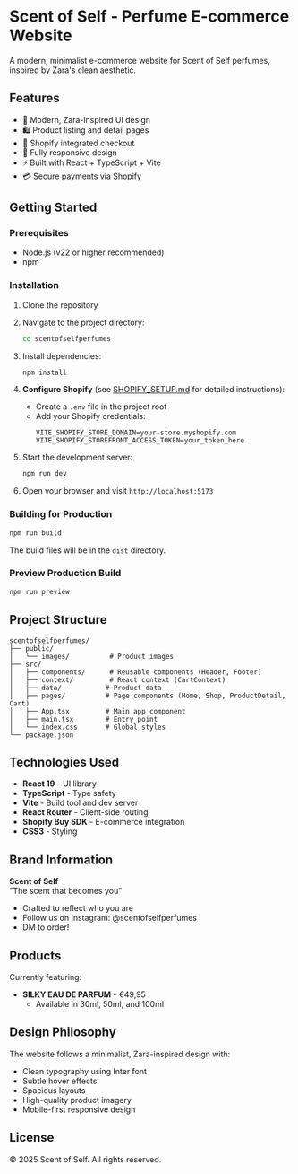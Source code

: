 # Scent of Self - Perfume E-commerce Website

A modern, minimalist e-commerce website for Scent of Self perfumes, inspired by Zara's clean aesthetic.

## Features

- 🎨 Modern, Zara-inspired UI design
- 🛍️ Product listing and detail pages
- 🛒 Shopify integrated checkout
- 📱 Fully responsive design
- ⚡ Built with React + TypeScript + Vite
- 💳 Secure payments via Shopify

## Getting Started

### Prerequisites

- Node.js (v22 or higher recommended)
- npm

### Installation

1. Clone the repository
2. Navigate to the project directory:
   ```bash
   cd scentofselfperfumes
   ```

3. Install dependencies:
   ```bash
   npm install
   ```

4. **Configure Shopify** (see [SHOPIFY_SETUP.md](SHOPIFY_SETUP.md) for detailed instructions):
   - Create a `.env` file in the project root
   - Add your Shopify credentials:
     ```env
     VITE_SHOPIFY_STORE_DOMAIN=your-store.myshopify.com
     VITE_SHOPIFY_STOREFRONT_ACCESS_TOKEN=your_token_here
     ```

5. Start the development server:
   ```bash
   npm run dev
   ```

6. Open your browser and visit `http://localhost:5173`

### Building for Production

```bash
npm run build
```

The build files will be in the `dist` directory.

### Preview Production Build

```bash
npm run preview
```

## Project Structure

```
scentofselfperfumes/
├── public/
│   └── images/          # Product images
├── src/
│   ├── components/      # Reusable components (Header, Footer)
│   ├── context/         # React context (CartContext)
│   ├── data/           # Product data
│   ├── pages/          # Page components (Home, Shop, ProductDetail, Cart)
│   ├── App.tsx         # Main app component
│   ├── main.tsx        # Entry point
│   └── index.css       # Global styles
└── package.json
```

## Technologies Used

- **React 19** - UI library
- **TypeScript** - Type safety
- **Vite** - Build tool and dev server
- **React Router** - Client-side routing
- **Shopify Buy SDK** - E-commerce integration
- **CSS3** - Styling

## Brand Information

**Scent of Self**  
"The scent that becomes you"

- Crafted to reflect who you are
- Follow us on Instagram: @scentofselfperfumes
- DM to order!

## Products

Currently featuring:
- **SILKY EAU DE PARFUM** - €49,95
  - Available in 30ml, 50ml, and 100ml

## Design Philosophy

The website follows a minimalist, Zara-inspired design with:
- Clean typography using Inter font
- Subtle hover effects
- Spacious layouts
- High-quality product imagery
- Mobile-first responsive design

## License

© 2025 Scent of Self. All rights reserved.

